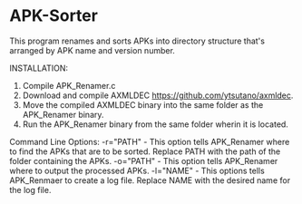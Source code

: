 # APK-Sorter
This program renames and sorts APKs into directory structure that's arranged by APK name and version number.

INSTALLATION:
1. Compile APK_Renamer.c
2. Download and compile AXMLDEC https://github.com/ytsutano/axmldec.
3. Move the compiled AXMLDEC binary into the same folder as the APK_Renamer binary.
4. Run the APK_Renamer binary from the same folder wherin it is located.

Command Line Options:
-r="PATH" - This option tells APK_Renamer where to find the APKs that are to be sorted. Replace PATH with the path of the folder containing the APKs.
-o="PATH" - This option tells APK_Renamer where to output the processed APKs. 
-l="NAME" - This options tells APK_Renmaer to create a log file. Replace NAME with the desired name for the log file.
